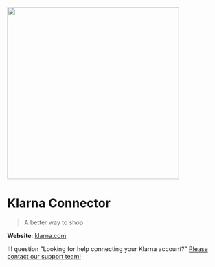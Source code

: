 <img src="https://static.openfintech.io/payment_providers/klarna/logo.svg?w=400" width="400px" >

# Klarna Connector

> A better way to shop

**Website**: [klarna.com](https://www.klarna.com/international/)

!!! question "Looking for help connecting your Klarna account?"
    [Please contact our support team!](mailto:support@paycore.io)
